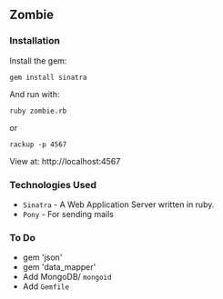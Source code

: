 ## Zombie

### Installation
Install the gem:

    gem install sinatra

And run with:

    ruby zombie.rb

or

    rackup -p 4567

View at: http://localhost:4567


### Technologies Used
 - `Sinatra` - A Web Application Server written in ruby.
 - `Pony` - For sending mails

### To Do
 - gem 'json'
 - gem 'data_mapper'
 - Add MongoDB/ `mongoid`
 - Add `Gemfile`
